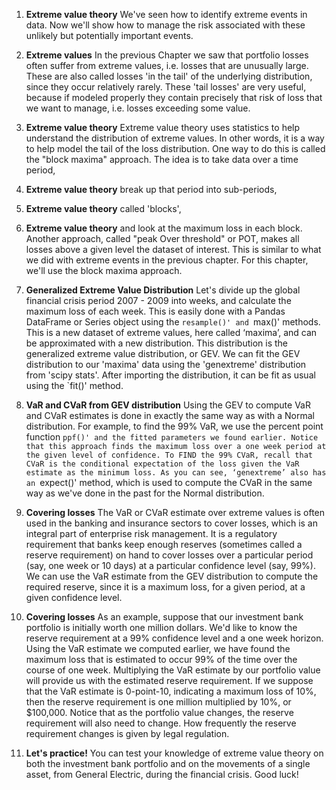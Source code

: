 1. **Extreme value theory**
We've seen how to identify extreme events in data. Now we'll show how to manage the risk associated with these unlikely but potentially important events.

2. **Extreme values**
In the previous Chapter we saw that portfolio losses often suffer from extreme values, i.e. losses that are unusually large. These are also called losses 'in the tail' of the underlying distribution, since they occur relatively rarely. These 'tail losses' are very useful, because if modeled properly they contain precisely that risk of loss that we want to manage, i.e. losses exceeding some value.

3. **Extreme value theory**
Extreme value theory uses statistics to help understand the distribution of extreme values. In other words, it is a way to help model the tail of the loss distribution. One way to do this is called the "block maxima" approach. The idea is to take data over a time period,

4. **Extreme value theory**
break up that period into sub-periods,

5. **Extreme value theory**
called 'blocks',

6. **Extreme value theory**
and look at the maximum loss in each block. Another approach, called "peak Over threshold" or POT, makes all losses above a given level the dataset of interest. This is similar to what we did with extreme events in the previous chapter. For this chapter, we'll use the block maxima approach.

7. **Generalized Extreme Value Distribution**
Let's divide up the global financial crisis period 2007 - 2009 into weeks, and calculate the maximum loss of each week. This is easily done with a Pandas DataFrame or Series object using the `resample()' and `max()' methods. This is a new dataset of extreme values, here called ‘maxima’, and can be approximated with a new distribution. This distribution is the generalized extreme value distribution, or GEV. We can fit the GEV distribution to our 'maxima' data using the 'genextreme' distribution from 'scipy stats'. After importing the distribution, it can be fit as usual using the `fit()' method.

8. **VaR and CVaR from GEV distribution**
Using the GEV to compute VaR and CVaR estimates is done in exactly the same way as with a Normal distribution. For example, to find the 99% VaR, we use the percent point function `ppf()' and the fitted parameters we found earlier. Notice that this approach finds the maximum loss over a one week period at the given level of confidence. To FIND the 99% CVaR, recall that CVaR is the conditional expectation of the loss given the VaR estimate as the minimum loss. As you can see, ‘genextreme’ also has an `expect()' method, which is used to compute the CVaR in the same way as we've done in the past for the Normal distribution.

9. **Covering losses**
The VaR or CVaR estimate over extreme values is often used in the banking and insurance sectors to cover losses, which is an integral part of enterprise risk management. It is a regulatory requirement that banks keep enough reserves (sometimes called a reserve requirement) on hand to cover losses over a particular period (say, one week or 10 days) at a particular confidence level (say, 99%). We can use the VaR estimate from the GEV distribution to compute the required reserve, since it is a maximum loss, for a given period, at a given confidence level.

10. **Covering losses**
As an example, suppose that our investment bank portfolio is initially worth one million dollars. We'd like to know the reserve requirement at a 99% confidence level and a one week horizon. Using the VaR estimate we computed earlier, we have found the maximum loss that is estimated to occur 99% of the time over the course of one week. Multiplying the VaR estimate by our portfolio value will provide us with the estimated reserve requirement. If we suppose that the VaR estimate is 0-point-10, indicating a maximum loss of 10%, then the reserve requirement is one million multiplied by 10%, or $100,000. Notice that as the portfolio value changes, the reserve requirement will also need to change. How frequently the reserve requirement changes is given by legal regulation.

11. **Let's practice!**
You can test your knowledge of extreme value theory on both the investment bank portfolio and on the movements of a single asset, from General Electric, during the financial crisis. Good luck!

